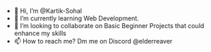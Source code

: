 - 👋 Hi, I’m @Kartik-Sohal
- 🌱 I’m currently learning Web Development.
- 💞️ I’m looking to collaborate on Basic Beginner Projects that could enhance my skills
- 📫 How to reach me? Dm me on Discord @elderreaver

<!---
Kartik-Sohal/Kartik-Sohal is a ✨ special ✨ repository because its `README.md` (this file) appears on your GitHub profile.
You can click the Preview link to take a look at your changes.
--->
